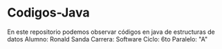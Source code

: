 # Codigos-Java
En este repositorio podemos observar códigos en java de estructuras de datos
Alumno: Ronald Sanda
Carrera: Software
Ciclo: 6to
Paralelo: "A"
